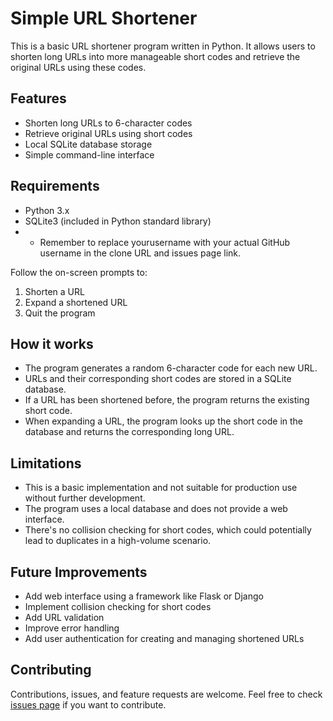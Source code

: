 # Simple URL Shortener

This is a basic URL shortener program written in Python. It allows users to shorten long URLs into more manageable short codes and retrieve the original URLs using these codes.

## Features

- Shorten long URLs to 6-character codes
- Retrieve original URLs using short codes
- Local SQLite database storage
- Simple command-line interface

## Requirements

- Python 3.x
- SQLite3 (included in Python standard library)
- * Remember to replace yourusername with your actual GitHub username in the clone URL and issues page link.

Follow the on-screen prompts to:
1. Shorten a URL
2. Expand a shortened URL
3. Quit the program

## How it works

- The program generates a random 6-character code for each new URL.
- URLs and their corresponding short codes are stored in a SQLite database.
- If a URL has been shortened before, the program returns the existing short code.
- When expanding a URL, the program looks up the short code in the database and returns the corresponding long URL.

## Limitations

- This is a basic implementation and not suitable for production use without further development.
- The program uses a local database and does not provide a web interface.
- There's no collision checking for short codes, which could potentially lead to duplicates in a high-volume scenario.

## Future Improvements

- Add web interface using a framework like Flask or Django
- Implement collision checking for short codes
- Add URL validation
- Improve error handling
- Add user authentication for creating and managing shortened URLs

## Contributing

Contributions, issues, and feature requests are welcome. Feel free to check [issues page](https://github.com/yourusername/url-shortener/issues) if you want to contribute.

